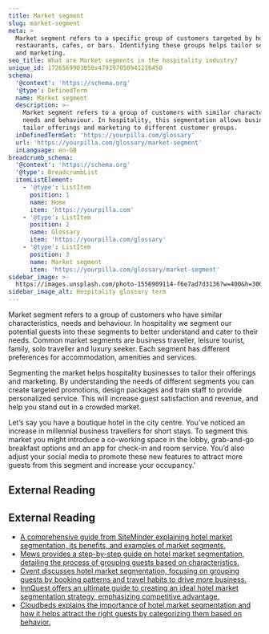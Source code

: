 ```yaml
---
title: Market segment
slug: market-segment
meta: >
  Market segment refers to a specific group of customers targeted by hotels,
  restaurants, cafes, or bars. Identifying these groups helps tailor services
  and marketing.
seo_title: What are Market segments in the hospitality industry?
unique_id: 1726569903058x479397050941216450
schema:
  '@context': 'https://schema.org'
  '@type': DefinedTerm
  name: Market segment
  description: >-
    Market segment refers to a group of customers with similar characteristics,
    needs and behaviour. In hospitality, this segmentation allows businesses to
    tailor offerings and marketing to different customer groups.
  inDefinedTermSet: 'https://yourpilla.com/glossary'
  url: 'https://yourpilla.com/glossary/market-segment'
  inLanguage: en-GB
breadcrumb_schema:
  '@context': 'https://schema.org'
  '@type': BreadcrumbList
  itemListElement:
    - '@type': ListItem
      position: 1
      name: Home
      item: 'https://yourpilla.com'
    - '@type': ListItem
      position: 2
      name: Glossary
      item: 'https://yourpilla.com/glossary'
    - '@type': ListItem
      position: 3
      name: Market segment
      item: 'https://yourpilla.com/glossary/market-segment'
sidebar_image: >-
  https://images.unsplash.com/photo-1556909114-f6e7ad7d3136?w=400&h=300&fit=crop&auto=format
sidebar_image_alt: Hospitality glossary term
---
```


Market segment refers to a group of customers who have similar characteristics, needs and behaviour. In hospitality we segment our potential guests into these segments to better understand and cater to their needs. Common market segments are business traveller, leisure tourist, family, solo traveller and luxury seeker. Each segment has different preferences for accommodation, amenities and services.

Segmenting the market helps hospitality businesses to tailor their offerings and marketing. By understanding the needs of different segments you can create targeted promotions, design packages and train staff to provide personalized service. This will increase guest satisfaction and revenue, and help you stand out in a crowded market.

Let’s say you have a boutique hotel in the city centre. You’ve noticed an increase in millennial business travellers for short stays. To segment this market you might introduce a co-working space in the lobby, grab-and-go breakfast options and an app for check-in and room service. You’d also adjust your social media to promote these new features to attract more guests from this segment and increase your occupancy.'

## External Reading



## External Reading

*   [A comprehensive guide from SiteMinder explaining hotel market segmentation, its benefits, and examples of market segments.](https://www.siteminder.com/r/hotel-market-segmentation/)
*   [Mews provides a step-by-step guide on hotel market segmentation, detailing the process of grouping guests based on characteristics.](https://www.mews.com/en/blog/hotel-market-segmentation)
*   [Cvent discusses hotel market segmentation, focusing on grouping guests by booking patterns and travel habits to drive more business.](https://www.cvent.com/en/blog/hospitality/hotel-market-segmentation)
*   [InnQuest offers an ultimate guide to creating an ideal hotel market segmentation strategy, emphasizing competitive advantage.](https://www.innquest.com/blog/a-comprehensive-guide-to-hotel-market-segmentation/)
*   [Cloudbeds explains the importance of hotel market segmentation and how it helps attract the right guests by categorizing them based on behavior.](https://www.cloudbeds.com/articles/hotel-market-segmentation/)

